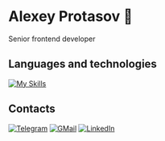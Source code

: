 # Alexey Protasov 🐙
Senior frontend developer

## Languages and technologies
[![My Skills](https://skillicons.dev/icons?i=js,ts,md,regex,html,css,sass,react,nodejs,express,nextjs,nestjs,mongodb,figma,nginx,kubernetes,docker,bash)](https://skillicons.dev)


## Contacts
[![Telegram](https://img.shields.io/badge/Telegram-2CA5E0?style=for-the-badge&logo=telegram&logoColor=white)](https://t.me/flammenmensch)
[![GMail](https://img.shields.io/badge/Gmail-D14836?style=for-the-badge&logo=gmail&logoColor=white)](mailto:maleventum@gmail.com)
[![LinkedIn](https://img.shields.io/badge/LinkedIn-0077B5?style=for-the-badge&logo=linkedin&logoColor=white)](https://linkedin.com/in/flammenmensch)
